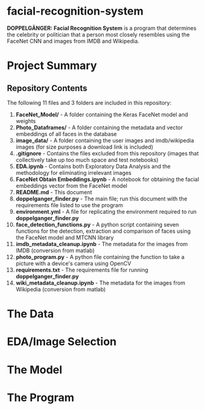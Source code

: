 # facial-recognition-system

**DOPPELGÄNGER: Facial Recognition System** is a program that determines the celebrity or politician that a person most closely resembles using the FaceNet CNN and images from IMDB and Wikipedia.

# Project Summary

## Repository Contents

The following 11 files and 3 folders are included in this repository:

  1.	**FaceNet_Model/** - A folder containing the Keras FaceNet model and weights
  2.	**Photo_Dataframes/** - A folder containing the metadata and vector embeddings of all faces in the database
  3.	**image_data/** - A folder containing the user images and imdb/wikipedia images (for size purposes a download link is included)
  4.	**.gitignore** - Contains the files excluded from this repository (images that collectively take up too much space and test notebooks)
  5.	**EDA.ipynb** - Contains both Exploratory Data Analysis and the methodology for eliminating irrelevant images 
  6.	**FaceNet Obtain Embeddings.ipynb** - A notebook for obtaining the facial embeddings vector from the FaceNet model
  7.	**README.md** - This document
  8.	**doppelganger_finder.py** - The main file; run this document with the requirements file listed to use the program
  9.	**environment.yml** - A file for replicating the environment required to run **doppelganger_finder.py**
  10.	**face_detection_functions.py** - A python script containing seven functions for the detection, extraction and comparison of faces using the FaceNet model and MTCNN library 
  11.	**imdb_metadata_cleanup.ipynb** - The metadata for the images from IMDB (conversion from matlab)
  12.	**photo_program.py** - A python file containing the function to take a picture with a device's camera using OpenCV
  13.	**requirements.txt** - The requirements file for running **doppelganger_finder.py**
  14.	**wiki_metadata_cleanup.ipynb** - The metadata for the images from Wikipedia (conversion from matlab)



# The Data

# EDA/Image Selection

# The Model

# The Program
